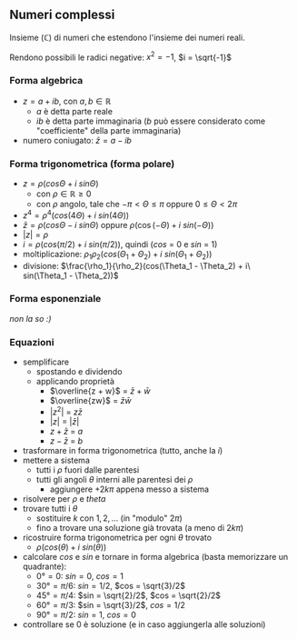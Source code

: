 ## Numeri complessi

Insieme ($\mathbb{C}$) di numeri che estendono l'insieme dei numeri reali.

Rendono possibili le radici negative: $x^2 = -1$, $i = \sqrt{-1}$

### Forma algebrica

- $z = a + ib$, con $a, b \in \mathbb{R}$
	- $a$ è detta parte reale
	- $ib$ è detta parte immaginaria ($b$ può essere considerato come "coefficiente" della parte immaginaria)
- numero coniugato: $\bar{z} = a - ib$

### Forma trigonometrica (forma polare)

- $z = \rho(cos\Theta + i\ sin\Theta)$
	- con $\rho \in \mathbb{R} \geq 0$
	- con $\rho$ angolo, tale che $-\pi < \Theta \leq \pi$ oppure $0 \leq \Theta < 2\pi$
- $z^4 = \rho^4(cos(4\Theta) + i \ sin(4\Theta))$
- $\bar{z} = \rho(cos\Theta - i \ sin\Theta)$ oppure $\rho(\cos(-\Theta) + i\ sin(-\Theta))$
- $|z| = \rho$
- $i = \rho(cos(\pi/2) + i\ sin(\pi/2))$, quindi ($cos$ = $0$ e $sin$ = $1$)
- moltiplicazione: $\rho_1\rho_2(cos(\Theta_1 + \Theta_2) + i\ sin(\Theta_1 + \Theta_2))$
- divisione: $\frac{\rho_1}{\rho_2}(cos(\Theta_1 - \Theta_2) + i\ sin(\Theta_1 - \Theta_2))$

### Forma esponenziale

_non la so :)_

### Equazioni

- semplificare
	- spostando e dividendo
	- applicando proprietà
		- $\overline{z + w}$ = $\bar{z} + \bar{w}$
		- $\overline{zw}$ = $\bar{z} \bar{w}$
		- $|z^2|$ = $z\bar{z}$
		- $|z|$ = $|\bar{z}|$
		- $z + \bar{z}$ = $a$
		- $z - \bar{z}$ = $b$
- trasformare in forma trigonometrica (tutto, anche la $i$)
- mettere a sistema
	- tutti i $\rho$ fuori dalle parentesi
	- tutti gli angoli $\theta$ interni alle parentesi dei $\rho$
		- aggiungere $+2k\pi$ appena messo a sistema
- risolvere per $\rho$ e $theta$
- trovare tutti i $\theta$
	- sostituire $k$ con $1, 2, ...$ (in "modulo" $2\pi$)
	- fino a trovare una soluzione già trovata (a meno di $2k\pi$)
- ricostruire forma trigonometrica per ogni $\theta$ trovato
	- $\rho(cos(\theta) + i\ sin(\theta))$
- calcolare $cos$ e $sin$ e tornare in forma algebrica (basta memorizzare un quadrante):
	- $0° = 0$: $sin = 0$, $cos = 1$
	- $30° = \pi/6$: $sin = 1/2$, $cos = \sqrt{3}/2$
	- $45° = \pi/4$: $sin = \sqrt{2}/2$, $cos = \sqrt{2}/2$
	- $60° = \pi/3$: $sin = \sqrt{3}/2$, $cos = 1/2$
	- $90° = \pi/2$: $sin = 1$, $cos = 0$
- controllare se $0$ è soluzione (e in caso aggiungerla alle soluzioni)
